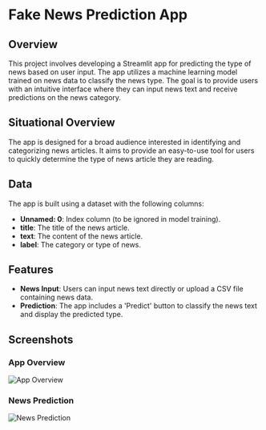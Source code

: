 # Fake News Prediction App

## Overview

This project involves developing a Streamlit app for predicting the type of news based on user input. The app utilizes a machine learning model trained on news data to classify the news type. The goal is to provide users with an intuitive interface where they can input news text and receive predictions on the news category.

## Situational Overview

The app is designed for a broad audience interested in identifying and categorizing news articles. It aims to provide an easy-to-use tool for users to quickly determine the type of news article they are reading.

## Data

The app is built using a dataset with the following columns:

- **Unnamed: 0**: Index column (to be ignored in model training).
- **title**: The title of the news article.
- **text**: The content of the news article.
- **label**: The category or type of news.

## Features

- **News Input**: Users can input news text directly or upload a CSV file containing news data.
- **Prediction**: The app includes a 'Predict' button to classify the news text and display the predicted type.

## Screenshots

### App Overview

![App Overview](https://github.com/minalmmm/Fake-News-Prediction/blob/main/my_streamlit1_app/images/Screenshot%202024-09-17%20152619.png)

### News Prediction

![News Prediction](https://github.com/minalmmm/Fake-News-Prediction/blob/main/my_streamlit1_app/images/Screenshot%202024-09-17%20152707.png)
